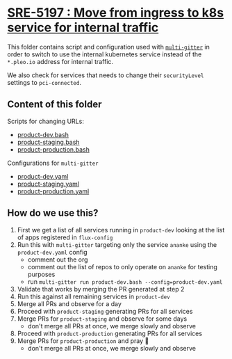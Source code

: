 # [SRE-5197 : Move from ingress to k8s service for internal traffic](https://linear.app/pleo/issue/SRE-5197/move-from-ingress-to-k8s-service-for-internal-traffic)

This folder contains script and configuration used with [`multi-gitter`]() in order to switch to use the internal kubernetes service instead of the `*.pleo.io` address for internal traffic.

We also check for services that needs to change their `securityLevel` settings to `pci-connected`.

## Content of this folder

Scripts for changing URLs:
- [product-dev.bash](./product-dev.bash)
- [product-staging.bash](./product-staging.bash)
- [product-production.bash](./product-production.bash)

Configurations for `multi-gitter`
- [product-dev.yaml](./product-dev.yaml)
- [product-staging.yaml](./product-staging.yaml)
- [product-production.yaml](./product-production.yaml)

## How do we use this?

1. First we get a list of all services running in `product-dev` looking at the list of apps registered in `flux-config`
2. Run this with `multi-gitter` targeting only the service `ananke` using the `product-dev.yaml` config
    - comment out the org
    - comment out the list of repos to only operate on `ananke` for testing purposes
    - run `multi-gitter run product-dev.bash --config=product-dev.yaml`
3. Validate that works by merging the PR generated at step 2
4. Run this against all remaining services in `product-dev`
5. Merge all PRs and observe for a day
6. Proceed with `product-staging` generating PRs for all services
7. Merge PRs for `product-staging` and observe for some days
    - don't merge all PRs at once, we merge slowly and observe
8. Proceed with `product-production` generating PRs for all services
7. Merge PRs for `product-production` and pray 🙏
    - don't merge all PRs at once, we merge slowly and observe
